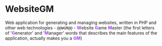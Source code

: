 # WebsiteGM
Web application for generating and managing websites, written in PHP and other web technologies - ```@@WGM@@``` - <span style="color:rgb(177, 100, 237); font-weight:900;">W</span>ebsite <span style="color:rgb(177, 100, 237); font-weight:900;">G</span>ame <span style="color:rgb(177, 100, 237); font-weight:900;">M</span>aster (the first letters of '<span style="color:rgb(177, 100, 237); font-weight:900;">G</span>enerator' and '<span style="color:rgb(177, 100, 237); font-weight:900;">M</span>anager' words that describes the main features of the application, actually makes you a <span style="color:rgb(177, 100, 237); font-weight:900;">GM</span>)


